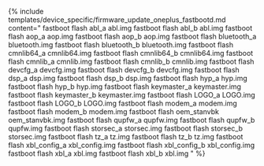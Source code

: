 {% include templates/device_specific/firmware_update_oneplus_fastbootd.md content="
fastboot flash abl_a abl.img
fastboot flash abl_b abl.img
fastboot flash aop_a aop.img
fastboot flash aop_b aop.img
fastboot flash bluetooth_a bluetooth.img
fastboot flash bluetooth_b bluetooth.img
fastboot flash cmnlib64_a cmnlib64.img
fastboot flash cmnlib64_b cmnlib64.img
fastboot flash cmnlib_a cmnlib.img
fastboot flash cmnlib_b cmnlib.img
fastboot flash devcfg_a devcfg.img
fastboot flash devcfg_b devcfg.img
fastboot flash dsp_a dsp.img
fastboot flash dsp_b dsp.img
fastboot flash hyp_a hyp.img
fastboot flash hyp_b hyp.img
fastboot flash keymaster_a keymaster.img
fastboot flash keymaster_b keymaster.img
fastboot flash LOGO_a LOGO.img
fastboot flash LOGO_b LOGO.img
fastboot flash modem_a modem.img
fastboot flash modem_b modem.img
fastboot flash oem_stanvbk oem_stanvbk.img
fastboot flash qupfw_a qupfw.img
fastboot flash qupfw_b qupfw.img
fastboot flash storsec_a storsec.img
fastboot flash storsec_b storsec.img
fastboot flash tz_a tz.img
fastboot flash tz_b tz.img
fastboot flash xbl_config_a xbl_config.img
fastboot flash xbl_config_b xbl_config.img
fastboot flash xbl_a xbl.img
fastboot flash xbl_b xbl.img
" %}
